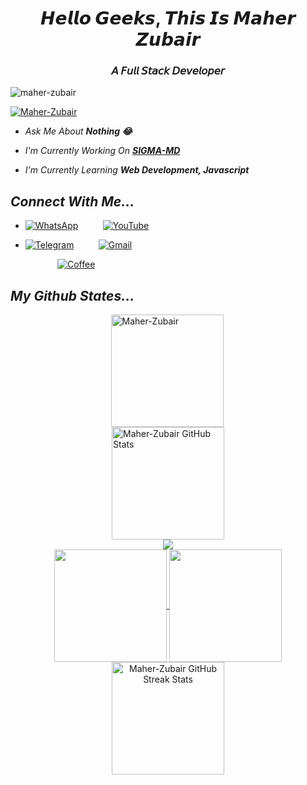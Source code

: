 <h1 align="center">𝙃𝙚𝙡𝙡𝙤 𝙂𝙚𝙚𝙠𝙨, 𝙏𝙝𝙞𝙨 𝙄𝙨 𝙈𝙖𝙝𝙚𝙧 𝙕𝙪𝙗𝙖𝙞𝙧</h1>
<h3 align="center">𝘈 𝘍𝘶𝘭𝘭 𝘚𝘵𝘢𝘤𝘬 𝘋𝘦𝘷𝘦𝘭𝘰𝘱𝘦𝘳</h3>

<p align="left"> <img src="https://komarev.com/ghpvc/?username=maher-zubair&label=Profile%20views&color=0e75b6&style=flat" alt="maher-zubair" /> </p>

<p align="left"> <a href="https://github.com/Maher-Zubair"><img src="https://github-profile-trophy.vercel.app/?username=Maher-Zubair&theme=dark_lover" alt="Maher-Zubair" /></a> </p>

- *Ask Me About **Nothing 😂***

- *I'm Currently Working On **[SIGMA-MD](https://github.com/Maher-Zubair/SIGMA-MD)***

- *I'm Currently Learning **Web Development, Javascript***

## *Connect With Me...*

- [![WhatsApp](https://img.shields.io/badge/WhatsApp-25D366?style=for-the-badge&logo=whatsapp&logoColor=white)](https://wa.me/923466319114) &nbsp;&nbsp;&nbsp;&nbsp;&nbsp;&nbsp;&nbsp;&nbsp;
[![YouTube](https://img.shields.io/badge/youtube-red?style=for-the-badge&logo=youtube&logoColor=white)](https://www.youtube.com/@InnoxentTech?sub_confirmation=1)

- [![Telegram](https://img.shields.io/badge/telegram-0088cc?style=for-the-badge&logo=telegram&logoColor=white)](https://t.me/mz_zubi) &nbsp;&nbsp;&nbsp;&nbsp;&nbsp;&nbsp;&nbsp;&nbsp;
[![Gmail](https://img.shields.io/badge/Gmail%20me-3e164f?style=for-the-badge&logo=gmail&logoColor=white)](mailto:contact@maher-zubair.xyz)

    &nbsp;&nbsp;&nbsp;&nbsp;&nbsp;&nbsp;&nbsp;&nbsp;&nbsp;&nbsp;&nbsp;&nbsp; [![Coffee](https://img.shields.io/badge/Buy%20Me%20A%20Coffee-FFDD00?style=for-the-badge&logo=buymeacoffee&logoColor=white)](https://www.buymeacoffee.com/maher_zubair)


## *My Github States...*


<div style="display: flex; flex-direction: column; align-items: center;">

<img align="left" height="180em" src="https://github-readme-stats.vercel.app/api/top-langs/?username=Maher-Zubair&layout=compact&theme=dark" alt=Maher-Zubair />
<img height="180em" src="https://github-readme-stats.vercel.app/api?username=Maher-Zubair&show_icons=true&locale=en&theme=dark" alt="Maher-Zubair GitHub Stats" />



<img src="https://user-images.githubusercontent.com/73097560/115834477-dbab4500-a447-11eb-908a-139a6edaec5c.gif">
<div align="center">
<a href="https://github.com/Maher-Zubair">
<img align="center" src="http://github-profile-summary-cards.vercel.app/api/cards/most-commit-language?username=Maher-Zubair&theme=dark" height="180em" />
<img align="center" src="http://github-profile-summary-cards.vercel.app/api/cards/repos-per-language?username=Maher-Zubair&theme=dark" height="180em" />
<img height="180em" src="https://github-readme-streak-stats.herokuapp.com/?user=Maher-Zubair&theme=dark" alt="Maher-Zubair GitHub Streak Stats" />
</div>
